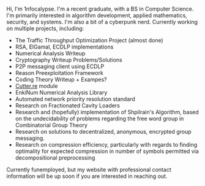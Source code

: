 Hi, I'm 1nfocalypse.
I'm a recent graduate, with a BS in Computer Science. I'm primarily interested in algorithm development, applied mathematics, security, and systems. I'm also a bit of a cyberpunk nerd.
Currently working on multiple projects, including:
- The Traffic Throughput Optimization Project (almost done)
- RSA, ElGamal, ECDLP implementations
- Numerical Analysis Writeup
- Cryptography Writeup Problems/Solutions
- P2P messaging client using ECDLP
- Reason Preexploitation Framework
- Coding Theory Writeup + Exampes?
- [Cutter.re](https://cutter.re/) module
- EnkiNum Numerical Analysis Library
- Automated network priority resolution standard
- Research on Fractionated Cavity Loaders
- Research and (hopefully) implementation of Shpilrain's Algorithm, based on the undecidability of problems regarding the free word group in Combinatorial Group Theory
- Research on solutions to decentralized, anonymous, encrypted group messaging.
- Research on compression efficiency, particularly with regards to finding optimality for expected compression in number of symbols permitted via decompositional preprocessing


Currently funemployed, but my website with professional contact information will be up soon if you are interested in reaching out.
